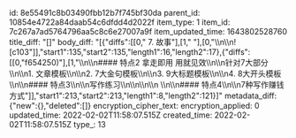 id: 8e55491c8b03490fbb12b7f745bf30da
parent_id: 10854e4722a84daab54c6dfdd4d2022f
item_type: 1
item_id: 7c267a7ad5764796aa5c8c6e27007a9f
item_updated_time: 1643802528760
title_diff: "[]"
body_diff: "[{\"diffs\":[[0,\"   7. 故事\"],[1,\" \"],[0,\"\\\n\\\n![c103\"]],\"start1\":135,\"start2\":135,\"length1\":16,\"length2\":17},{\"diffs\":[[0,\"f654250)\"],[1,\"\\\n\\\n#### 特点2 拿走即用 用就见效\\\n\\\n针对7大部分\\\n\\\n1. 文章模板\\\n\\\n2. 7大金句模板\\\n\\\n3. 9大标题模板\\\n\\\n4. 8大开头模板\\\n\\\n#### 特点3\\\n\\\n写作练习\\\n\\\n\\\n\\\n   \\\n\\\n#### 特点4\\\n\\\n7种写作赚钱方式\"]],\"start1\":213,\"start2\":213,\"length1\":8,\"length2\":121}]"
metadata_diff: {"new":{},"deleted":[]}
encryption_cipher_text: 
encryption_applied: 0
updated_time: 2022-02-02T11:58:07.515Z
created_time: 2022-02-02T11:58:07.515Z
type_: 13